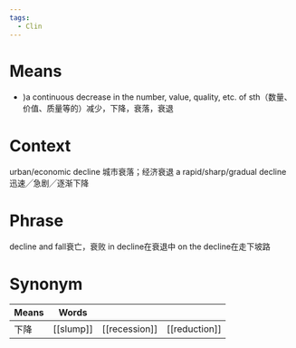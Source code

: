 ```yaml
---
tags:
  - Clin
---
```

# Means
- )a continuous decrease in the number, value, quality, etc. of sth（数量、价值、质量等的）减少，下降，衰落，衰退
# Context
urban/economic decline 城市衰落；经济衰退
a rapid/sharp/gradual decline 迅速╱急剧╱逐渐下降
# Phrase
decline and fall衰亡，衰败
in decline在衰退中
on the decline在走下坡路
# Synonym
| Means | Words     |               |               |
| ----- | --------- | ------------- | ------------- |
| 下降    | [[slump]] | [[recession]] | [[reduction]] |
